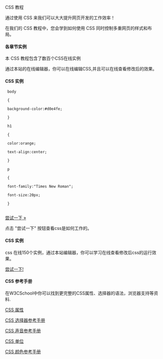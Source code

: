  CSS  教程  

通过使用 CSS 来我们可以大大提升网页开发的工作效率！

 在我们的 CSS 教程中，您会学到如何使用 CSS 同时控制多重网页的样式和布局。

 
#### 各章节实例

 本 CSS 教程包含了数百个CSS在线实例

 通过本站的在线编辑器，你可以在线编辑CSS,并且可以在线查看修改后的效果。

  
#### CSS 实例

 
```
 body

 {

 background-color:#d0e4fe;

 }

 h1

 {

 color:orange;

 text-align:center;

 }

 p

 {

 font-family:"Times New Roman";

 font-size:20px;

 }


```
 

[尝试一下 »](http://www.w3cschool.cc/try/try.php?filename=trycss_default) 

 点击 "尝试一下" 按钮查看css是如何工作的。

 
#### CSS 实例

 css 在线150个实例，通过本站编辑器，你可以学习在线查看修改后css的运行效果。

 [尝试一下!](http://www.w3cschool.cc/css/css-examples.html)

 
#### CSS 参考手册

 在W3CSchool中你可以找到更完整的CSS属性、选择器的语法，浏览器支持等资料.

 [CSS 属性](http://www.w3cschool.cc/cssref/css-reference.html) 

 [CSS 选择器参考手册](http://www.w3cschool.cc/cssref/css-selectors.html)

 [CSS 声音参考手册](http://www.w3cschool.cc/cssref/css-ref-aural.html)

 [CSS 单位](http://www.w3cschool.cc/cssref/css-units.html)

 [CSS 颜色参考手册](http://www.w3cschool.cc/cssref/css-colors.html)

 

